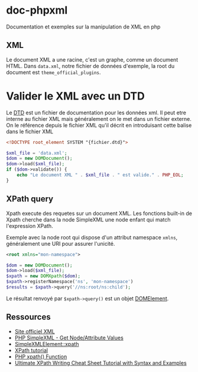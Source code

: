 # doc-phpxml

Documentation et exemples sur la manipulation de XML en php


## XML

Le document XML a une racine, c'est un graphe, comme un document HTML. Dans `data.xml`, notre fichier de données d'exemple, la root du document est `theme_official_plugins`.

# Valider le XML avec un DTD

Le [DTD](https://www.xml.com/pub/a/norm/part1/getstart1.html#xmlinidtd) est un fichier de documentation pour les données xml. Il peut etre interne au fichier XML mais généralement on le met dans un fichier externe. On le référence depuis le fichier XML qu'il décrit en introduisant cette balise dans le fichier XML

~~~xml
<!DOCTYPE root_element SYSTEM "{fichier.dtd}">
~~~

~~~php
$xml_file = 'data.xml';
$dom = new DOMDocument();
$dom->load($xml_file);
if ($dom->validate()) {
    echo "Le document XML " . $xml_file . " est valide." . PHP_EOL;
}
~~~

## XPath query

Xpath execute des requetes sur un document XML. Les fonctions built-in de Xpath cherche dans la node SimpleXML une node enfant qui match l'expression XPath.

Exemple avec la node root qui dispose d'un attribut namespace `xmlns`, généralement une URI pour assurer l'unicité.

~~~xml
<root xmlns="mon-namespace">
~~~

~~~php
$dom = new DOMDocument();
$dom->load($xml_file);
$xpath = new DOMXpath($dom);
$xpath->registerNamespace('ns', 'mon-namespace')
$results = $xpath->query('//ns:root/ns:child');
~~~

Le résultat renvoyé par `$xpath->query()` est un objet [DOMElement](https://www.php.net/manual/en/class.domelement.php).


## Ressources

- [Site officiel XML](https://www.xml.com/)
- [PHP SimpleXML - Get Node/Attribute Values](https://www.w3schools.com/php/php_xml_simplexml_get.asp)
- [SimpleXMLElement::xpath](https://www.php.net/manual/en/simplexmlelement.xpath.php)
- [XPath tutorial](https://www.w3schools.com/xml/xpath_intro.asp)
- [PHP xpath() Function](https://www.w3schools.com/php/func_simplexml_xpath.asp)
- [Ultimate XPath Writing Cheat Sheet Tutorial with Syntax and Examples](https://www.softwaretestinghelp.com/xpath-writing-cheat-sheet-tutorial-examples/)